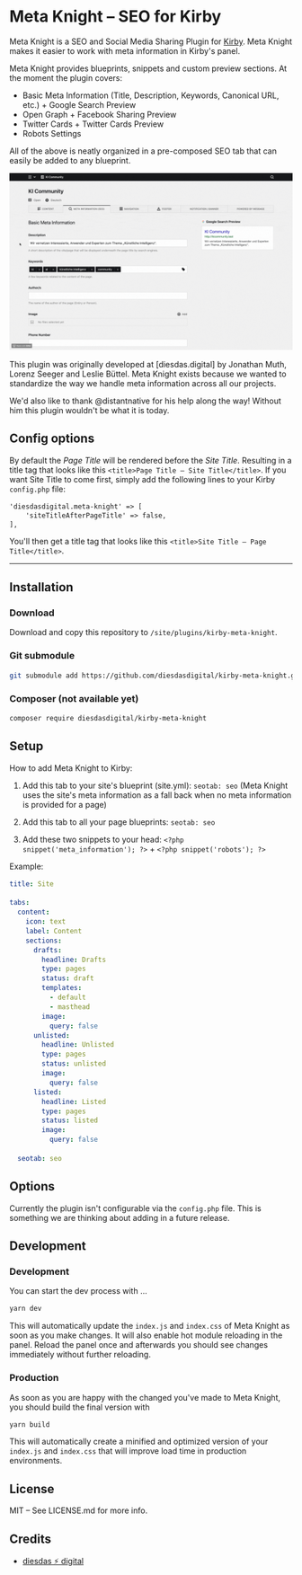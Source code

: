 # Meta Knight – SEO for Kirby

Meta Knight is a SEO and Social Media Sharing Plugin for [Kirby](https://getkirby.com). Meta Knight makes it easier to work with meta information in Kirby's panel.

Meta Knight provides blueprints, snippets and custom preview sections. At the moment the plugin covers:

- Basic Meta Information (Title, Description, Keywords, Canonical URL, etc.) + Google Search Preview
- Open Graph + Facebook Sharing Preview
- Twitter Cards + Twitter Cards Preview
- Robots Settings

All of the above is neatly organized in a pre-composed SEO tab that can easily be added to any blueprint.

![Screenshot](screenshot.gif)

This plugin was originally developed at [diesdas.digital] by Jonathan Muth, Lorenz Seeger and Leslie Büttel. Meta Knight exists because we wanted to standardize the way we handle meta information across all our projects.

We'd also like to thank @distantnative for his help along the way! Without him this plugin wouldn't be what it is today.

## Config options

By default the *Page Title* will be rendered before the *Site Title*. Resulting in a title tag that looks like this `<title>Page Title – Site Title</title>`. If you want Site Title to come first, simply add the following lines to your Kirby `config.php` file:

```
'diesdasdigital.meta-knight' => [
    'siteTitleAfterPageTitle' => false,
],
```

You'll then get a title tag that looks like this `<title>Site Title – Page Title</title>`.

---

## Installation

### Download

Download and copy this repository to `/site/plugins/kirby-meta-knight`.

### Git submodule

```bash
git submodule add https://github.com/diesdasdigital/kirby-meta-knight.git site/plugins/kirby-meta-knight
```

### Composer (not available yet)

```bash
composer require diesdasdigital/kirby-meta-knight
```

## Setup

How to add Meta Knight to Kirby:

1. Add this tab to your site's blueprint (site.yml): `seotab: seo` (Meta Knight uses the site's meta information as a fall back when no meta information is provided for a page)

2. Add this tab to all your page blueprints: `seotab: seo`

3. Add these two snippets to your head: `<?php snippet('meta_information'); ?>` + `<?php snippet('robots'); ?>`

Example:

```yaml
title: Site

tabs:
  content:
    icon: text
    label: Content
    sections:
      drafts:
        headline: Drafts
        type: pages
        status: draft
        templates:
          - default
          - masthead
        image:
          query: false
      unlisted:
        headline: Unlisted
        type: pages
        status: unlisted
        image:
          query: false
      listed:
        headline: Listed
        type: pages
        status: listed
        image:
          query: false

  seotab: seo
```

## Options

Currently the plugin isn't configurable via the `config.php` file. This is something we are thinking about adding in a future release.

## Development

### Development

You can start the dev process with …

```bash
yarn dev
```

This will automatically update the `index.js` and `index.css` of Meta Knight as soon as you make changes.
It will also enable hot module reloading in the panel. Reload the panel once and afterwards you should
see changes immediately without further reloading.

### Production

As soon as you are happy with the changed you've made to Meta Knight, you should build the final version with

```bash
yarn build
```

This will automatically create a minified and optimized version of your `index.js` and `index.css` that will improve load time in production environments.

## License

MIT – See LICENSE.md for more info.

## Credits

- [diesdas ⚡️ digital](https://github.com/diesdasdigital)
